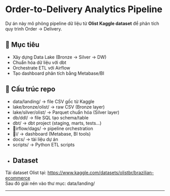 ﻿# Order-to-Delivery Analytics Pipeline

Dự án này mô phỏng pipeline dữ liệu từ **Olist Kaggle dataset** để phân tích quy trình Order → Delivery.

## 🎯 Mục tiêu
- Xây dựng Data Lake (Bronze → Silver → DW)
- Chuẩn hóa dữ liệu với dbt
- Orchestrate ETL với Airflow
- Tạo dashboard phân tích bằng Metabase/BI

## 📂 Cấu trúc repo
- data/landing/ → file CSV gốc từ Kaggle
- lake/bronze/olist/ → raw CSV (Bronze layer)
- lake/silver/olist/ → Parquet chuẩn hóa (Silver layer)
- db/ddl/ → file SQL tạo schema/table
- dbt/ → dbt project (staging, marts, tests…)
- irflow/dags/ → pipeline orchestration
- i/ → dashboard (Metabase, BI tools)
- docs/ → tài liệu dự án
- scripts/ → Python ETL scripts
- ## Dataset
Tải dataset Olist tại: https://www.kaggle.com/datasets/olistbr/brazilian-ecommerce  
Sau đó giải nén vào thư mục: data/landing/

---
